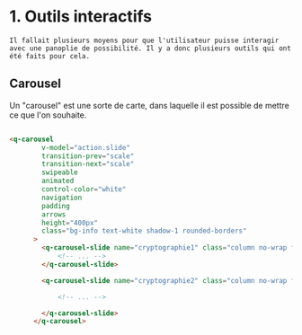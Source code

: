 # 1. Outils interactifs

```{admonition} Information
Il fallait plusieurs moyens pour que l'utilisateur puisse interagir avec une panoplie de possibilité. Il y a donc plusieurs outils qui ont été faits pour cela.
```

## Carousel

Un "carousel" est une sorte de carte, dans laquelle il est possible de mettre ce que l'on souhaite.

```html

<q-carousel
        v-model="action.slide"
        transition-prev="scale"
        transition-next="scale"
        swipeable
        animated
        control-color="white"
        navigation
        padding
        arrows
        height="400px"
        class="bg-info text-white shadow-1 rounded-borders"
      >
        <q-carousel-slide name="cryptographie1" class="column no-wrap flex-center text-center">
            <!-- ... -->
        </q-carousel-slide>

        <q-carousel-slide name="cryptographie2" class="column no-wrap flex-center text-center">

            <!-- ... -->

        </q-carousel-slide>
      </q-carousel>